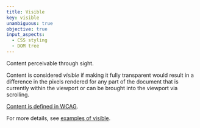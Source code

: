 ```yaml
---
title: Visible
key: visible
unambiguous: true
objective: true
input_aspects:
  - CSS styling
  - DOM tree
---
```


Content perceivable through sight.

Content is considered _visible_ if making it fully transparent would result in a difference in the pixels rendered for any part of the document that is currently within the viewport or can be brought into the viewport via scrolling.

[Content is defined in WCAG](https://www.w3.org/TR/WCAG21/#dfn-content).

For more details, see [examples of visible](/pages/examples/visible/).
